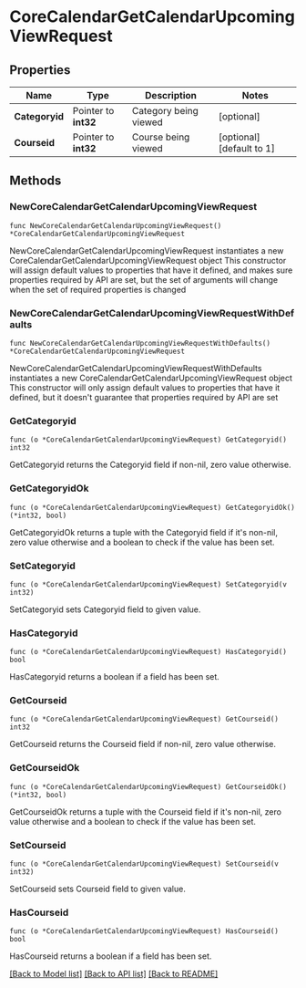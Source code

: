 # CoreCalendarGetCalendarUpcomingViewRequest

## Properties

Name | Type | Description | Notes
------------ | ------------- | ------------- | -------------
**Categoryid** | Pointer to **int32** | Category being viewed | [optional] 
**Courseid** | Pointer to **int32** | Course being viewed | [optional] [default to 1]

## Methods

### NewCoreCalendarGetCalendarUpcomingViewRequest

`func NewCoreCalendarGetCalendarUpcomingViewRequest() *CoreCalendarGetCalendarUpcomingViewRequest`

NewCoreCalendarGetCalendarUpcomingViewRequest instantiates a new CoreCalendarGetCalendarUpcomingViewRequest object
This constructor will assign default values to properties that have it defined,
and makes sure properties required by API are set, but the set of arguments
will change when the set of required properties is changed

### NewCoreCalendarGetCalendarUpcomingViewRequestWithDefaults

`func NewCoreCalendarGetCalendarUpcomingViewRequestWithDefaults() *CoreCalendarGetCalendarUpcomingViewRequest`

NewCoreCalendarGetCalendarUpcomingViewRequestWithDefaults instantiates a new CoreCalendarGetCalendarUpcomingViewRequest object
This constructor will only assign default values to properties that have it defined,
but it doesn't guarantee that properties required by API are set

### GetCategoryid

`func (o *CoreCalendarGetCalendarUpcomingViewRequest) GetCategoryid() int32`

GetCategoryid returns the Categoryid field if non-nil, zero value otherwise.

### GetCategoryidOk

`func (o *CoreCalendarGetCalendarUpcomingViewRequest) GetCategoryidOk() (*int32, bool)`

GetCategoryidOk returns a tuple with the Categoryid field if it's non-nil, zero value otherwise
and a boolean to check if the value has been set.

### SetCategoryid

`func (o *CoreCalendarGetCalendarUpcomingViewRequest) SetCategoryid(v int32)`

SetCategoryid sets Categoryid field to given value.

### HasCategoryid

`func (o *CoreCalendarGetCalendarUpcomingViewRequest) HasCategoryid() bool`

HasCategoryid returns a boolean if a field has been set.

### GetCourseid

`func (o *CoreCalendarGetCalendarUpcomingViewRequest) GetCourseid() int32`

GetCourseid returns the Courseid field if non-nil, zero value otherwise.

### GetCourseidOk

`func (o *CoreCalendarGetCalendarUpcomingViewRequest) GetCourseidOk() (*int32, bool)`

GetCourseidOk returns a tuple with the Courseid field if it's non-nil, zero value otherwise
and a boolean to check if the value has been set.

### SetCourseid

`func (o *CoreCalendarGetCalendarUpcomingViewRequest) SetCourseid(v int32)`

SetCourseid sets Courseid field to given value.

### HasCourseid

`func (o *CoreCalendarGetCalendarUpcomingViewRequest) HasCourseid() bool`

HasCourseid returns a boolean if a field has been set.


[[Back to Model list]](../README.md#documentation-for-models) [[Back to API list]](../README.md#documentation-for-api-endpoints) [[Back to README]](../README.md)


